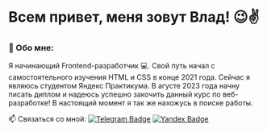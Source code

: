 
# Всем привет, меня зовут Влад! 😉✌



### 🤗 Обо мне:

Я начинающий Frontend-разработчик 💻. Свой путь начал с самостоятельного изучения HTML и CSS в конце 2021 года. Сейчас я являюсь студентом Яндекс Практикума. В агусте 2023 года начну писать диплом и надеюсь успешно закочить данный курс по веб-разработке! В настоящий момент я так же нахожусь в поиске работы. 

:mailbox: Связаться со мной: [![Telegram Badge](https://img.shields.io/badge/-vladislavkharchenko-blue?style=flat&logo=Telegram&logoColor=white)](https://t.me/Kharchenko1994) [![Yandex Badge](https://img.shields.io/badge/-Яндекс-red?style=flat&logo=Yandex&logoColor=yellow)](mailto:hv743163@yandex.ru)
